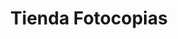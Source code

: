 ---
title: "Tienda Fotocopias"
url: /ciudad-satelite/tienda-fotocopias-calle-felipe-bestres/
shop: Lebensmittel
---
